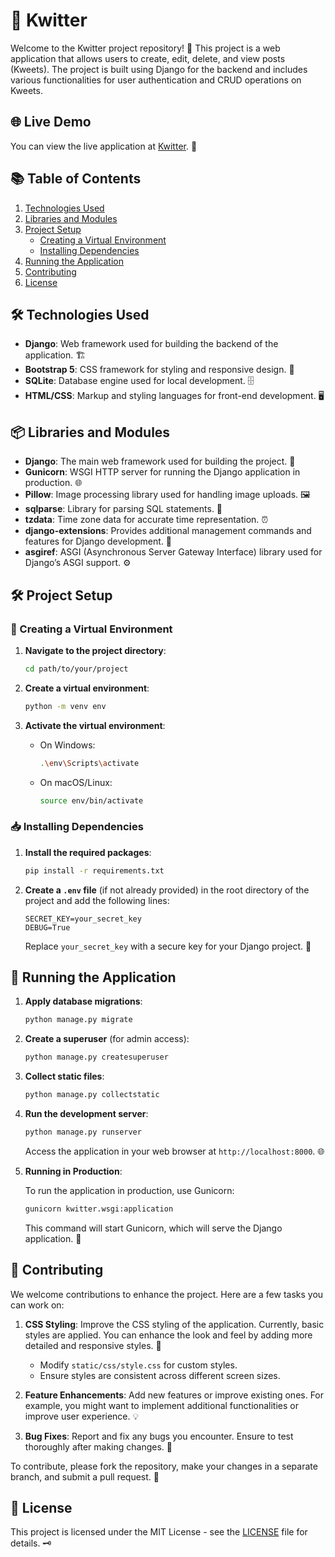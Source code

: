 # 🌟 Kwitter
Welcome to the Kwitter project repository! 🎉 This project is a web application that allows users to create, edit, delete, and view posts (Kweets). The project is built using Django for the backend and includes various functionalities for user authentication and CRUD operations on Kweets.

## 🌐 Live Demo

You can view the live application at [Kwitter](https://fs-project.onrender.com). 🚀

## 📚 Table of Contents

1. [Technologies Used](#technologies-used)
2. [Libraries and Modules](#libraries-and-modules)
3. [Project Setup](#project-setup)
   - [Creating a Virtual Environment](#creating-a-virtual-environment)
   - [Installing Dependencies](#installing-dependencies)
4. [Running the Application](#running-the-application)
5. [Contributing](#contributing)
6. [License](#license)

## 🛠️ Technologies Used

- **Django**: Web framework used for building the backend of the application. 🏗️
- **Bootstrap 5**: CSS framework for styling and responsive design. 🎨
- **SQLite**: Database engine used for local development. 🗄️
- **HTML/CSS**: Markup and styling languages for front-end development. 🖥️

## 📦 Libraries and Modules

- **Django**: The main web framework used for building the project. 🚀
- **Gunicorn**: WSGI HTTP server for running the Django application in production. 🌐
- **Pillow**: Image processing library used for handling image uploads. 🖼️
- **sqlparse**: Library for parsing SQL statements. 📜
- **tzdata**: Time zone data for accurate time representation. ⏰
- **django-extensions**: Provides additional management commands and features for Django development. 🔧
- **asgiref**: ASGI (Asynchronous Server Gateway Interface) library used for Django’s ASGI support. ⚙️

## 🛠️ Project Setup

### 🌱 Creating a Virtual Environment

1. **Navigate to the project directory**:
    ```bash
    cd path/to/your/project
    ```

2. **Create a virtual environment**:
    ```bash
    python -m venv env
    ```

3. **Activate the virtual environment**:
    - On Windows:
      ```bash
      .\env\Scripts\activate
      ```
    - On macOS/Linux:
      ```bash
      source env/bin/activate
      ```

### 📥 Installing Dependencies

1. **Install the required packages**:
    ```bash
    pip install -r requirements.txt
    ```

2. **Create a `.env` file** (if not already provided) in the root directory of the project and add the following lines:
    ```env
    SECRET_KEY=your_secret_key
    DEBUG=True
    ```

   Replace `your_secret_key` with a secure key for your Django project. 🔑

## 🚀 Running the Application

1. **Apply database migrations**:
    ```bash
    python manage.py migrate
    ```

2. **Create a superuser** (for admin access):
    ```bash
    python manage.py createsuperuser
    ```

3. **Collect static files**:
    ```bash
    python manage.py collectstatic
    ```

4. **Run the development server**:
    ```bash
    python manage.py runserver
    ```

   Access the application in your web browser at `http://localhost:8000`. 🌐

5. **Running in Production**:

   To run the application in production, use Gunicorn:

    ```bash
    gunicorn kwitter.wsgi:application
    ```

   This command will start Gunicorn, which will serve the Django application. 🚀

## 🤝 Contributing

We welcome contributions to enhance the project. Here are a few tasks you can work on:

1. **CSS Styling**: Improve the CSS styling of the application. Currently, basic styles are applied. You can enhance the look and feel by adding more detailed and responsive styles. 🎨

   - Modify `static/css/style.css` for custom styles.
   - Ensure styles are consistent across different screen sizes.

2. **Feature Enhancements**: Add new features or improve existing ones. For example, you might want to implement additional functionalities or improve user experience. 💡

3. **Bug Fixes**: Report and fix any bugs you encounter. Ensure to test thoroughly after making changes. 🐞

To contribute, please fork the repository, make your changes in a separate branch, and submit a pull request. 🔄

## 📝 License

This project is licensed under the MIT License - see the [LICENSE](LICENSE) file for details. 🗝️
